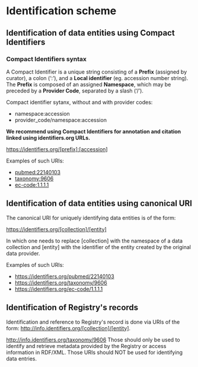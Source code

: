 # Identification scheme

## Identification of data entities using Compact Identifiers

### Compact Identifiers syntax
A Compact Identifier is a unique string consisting of a **Prefix** (assigned by curator), a colon (‘:’), and a **Local identifier** (eg. accession number string). The **Prefix** is composed of an assigned **Namespace**, which may be preceded by a **Provider Code**, separated by a slash (‘/’). 

Compact identifier sytanx, without and with provider codes:
* namespace:accession
* provider_code/namespace:accession

**We recommend using Compact Identifiers for annotation and citation linked using identifiers.org URLs.**

https://identifiers.org/[prefix]:[accession]

Examples of such URIs:
* [pubmed:22140103](https://identifiers.org/pubmed:22140103)
* [taxonomy:9606](https://identifiers.org/taxonomy:9606)
* [ec-code:1.1.1.1](https://identifiers.org/ec-code:1.1.1.1)

## Identification of data entities using canonical URI
The canonical URI for uniquely identifying data entities is of the form:

https://identifiers.org/[collection]/[entity]

In which one needs to replace [collection] with the namespace of a data collection and [entity] with the identifier of the entity created by the original data provider.

Examples of such URIs:
* https://identifiers.org/pubmed/22140103
* https://identifiers.org/taxonomy/9606
* https://identifiers.org/ec-code/1.1.1.1


## Identification of Registry's records
Identification and reference to Registry's record is done via URIs of the form: http://info.identifiers.org/[collection]/[entity].

http://info.identifiers.org/taxonomy/9606
Those should only be used to identify and retrieve metadata provided by the Registry or access information in RDF/XML. Those URIs should NOT be used for identifying data entries.